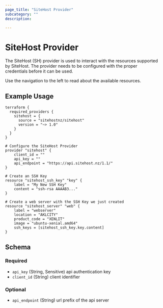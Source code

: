 ```yaml
---
page_title: "SiteHost Provider"
subcategory: ""
description:

---
```


# SiteHost Provider

The SiteHost (SH) provider is used to interact with the
resources supported by SiteHost. The provider needs to be configured
with the proper credentials before it can be used.

Use the navigation to the left to read about the available resources.


## Example Usage
```hcl
terraform {
  required_providers {
    sitehost = {
      source = "sitehostnz/sitehost"
      version = "~> 1.0"
    }
  }
}

# Configure the SiteHost Provider
provider "sitehost" {
	client_id = ""
	api_key = ""
	api_endpoint = "https://api.sitehost.nz/1.1/"
}

# Create an SSH Key
resource "sitehost_ssh_key" "key" {
    label = "My New SSH Key"
    content = "ssh-rsa AAAAB3..."
}

# Create a web server with the SSH Key we just created
resource "sitehost_server" "web" {
	label = "webserver"
	location = "AKLCITY"
	product_code = "XENLIT"
	image = "ubuntu-xenial.amd64"
	ssh_keys = [sitehost_ssh_key.key.content]
}
```

## Schema

### Required

- `api_key` (String, Sensitive) api authentication key
- `client_id` (String) client identifier

### Optional

- `api_endpoint` (String) url prefix of the api server
